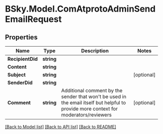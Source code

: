 # BSky.Model.ComAtprotoAdminSendEmailRequest

## Properties

Name | Type | Description | Notes
------------ | ------------- | ------------- | -------------
**RecipientDid** | **string** |  | 
**Content** | **string** |  | 
**Subject** | **string** |  | [optional] 
**SenderDid** | **string** |  | 
**Comment** | **string** | Additional comment by the sender that won&#39;t be used in the email itself but helpful to provide more context for moderators/reviewers | [optional] 

[[Back to Model list]](../README.md#documentation-for-models) [[Back to API list]](../README.md#documentation-for-api-endpoints) [[Back to README]](../README.md)

